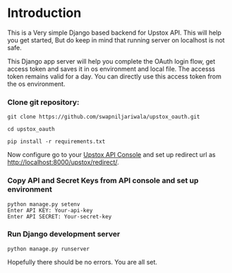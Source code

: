 # Introduction
This is a Very simple Django based backend for Upstox API. This will help you get started, But do keep in mind that running server on localhost is not safe.

This Django app server will help you complete the OAuth login flow, get access token and saves it in os environment and local file. The accesss token remains valid for a day. You can directly use this access token from the os environment.
### Clone git repository:
```
git clone https://github.com/swapniljariwala/upstox_oauth.git

cd upstox_oauth

pip install -r requirements.txt
```

Now configure go to your [Upstox API Console](https://developer.upstox.com/#/apps) and set up redirect url as [http://localhost:8000/upstox/redirect/](http://localhost:8000/upstox/redirect/).

### Copy API and Secret Keys from API console and set up environment
```
python manage.py setenv
Enter API KEY: Your-api-key
Enter API SECRET: Your-secret-key
```
### Run Django development server
```
python manage.py runserver
```
Hopefully there should be no errors. You are all set.